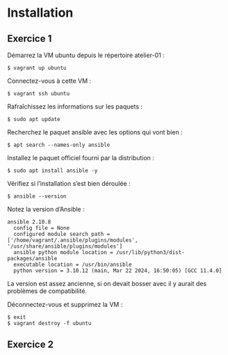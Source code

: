 # Installation

## Exercice 1

Démarrez la VM ubuntu depuis le répertoire atelier-01 :
```
$ vagrant up ubuntu
```

Connectez-vous à cette VM :
```
$ vagrant ssh ubuntu
```

Rafraîchissez les informations sur les paquets :
```
$ sudo apt update
```

Recherchez le paquet ansible avec les options qui vont bien :
```
$ apt search --names-only ansible
```

Installez le paquet officiel fourni par la distribution :
```
$ sudo apt install ansible -y
```

Vérifiez si l’installation s’est bien déroulée :
```
$ ansible --version
```

Notez la version d’Ansible :
```
ansible 2.10.8
  config file = None
  configured module search path = ['/home/vagrant/.ansible/plugins/modules', '/usr/share/ansible/plugins/modules']
  ansible python module location = /usr/lib/python3/dist-packages/ansible
  executable location = /usr/bin/ansible
  python version = 3.10.12 (main, Mar 22 2024, 16:50:05) [GCC 11.4.0]
```
La version est assez ancienne, si on devait bosser avec il y aurait des problèmes de compatibilité.

Déconnectez-vous et supprimez la VM :
```
$ exit
$ vagrant destroy -f ubuntu
```

## Exercice 2

